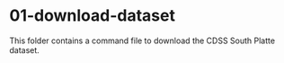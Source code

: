# 01-download-dataset

This folder contains a command file to download the CDSS South Platte dataset.
